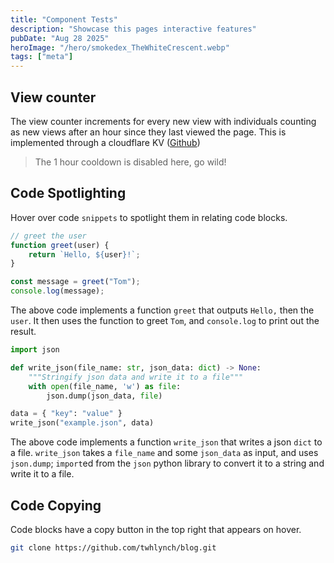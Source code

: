 ```yaml
---
title: "Component Tests"
description: "Showcase this pages interactive features"
pubDate: "Aug 28 2025"
heroImage: "/hero/smokedex_TheWhiteCrescent.webp"
tags: ["meta"]
---
```


## View counter

The view counter increments for every new view with individuals counting as new views after an hour since they last viewed the page. This is implemented through a cloudflare KV ([Github](https://github.com/twhlynch/views))
> The 1 hour cooldown is disabled here, go wild!

## Code Spotlighting

Hover over code `snippets` to spotlight them in relating code blocks.

```javascript
// greet the user
function greet(user) {
	return `Hello, ${user}!`;
}

const message = greet("Tom");
console.log(message);
```

The above code implements a function `greet` that outputs `Hello,` then the `user`. It then uses the function to greet `Tom`, and `console.log` to print out the result.

```python
import json

def write_json(file_name: str, json_data: dict) -> None:
	"""Stringify json data and write it to a file"""
	with open(file_name, 'w') as file:
		json.dump(json_data, file)

data = { "key": "value" }
write_json("example.json", data)
```

The above code implements a function `write_json` that writes a json `dict` to a file. `write_json` takes a `file_name` and some `json_data` as input, and uses `json.dump`; `import`ed from the `json` python library to convert it to a string and write it to a file.

## Code Copying

Code blocks have a copy button in the top right that appears on hover.

```bash
git clone https://github.com/twhlynch/blog.git
```
